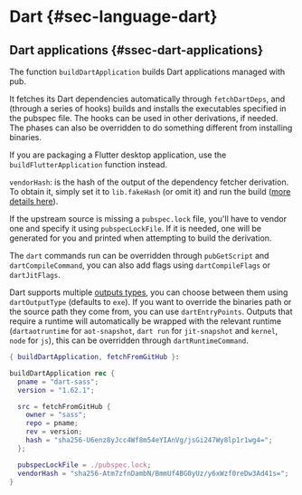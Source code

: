 # Dart {#sec-language-dart}

## Dart applications {#ssec-dart-applications}

The function `buildDartApplication` builds Dart applications managed with pub.

It fetches its Dart dependencies automatically through `fetchDartDeps`, and (through a series of hooks) builds and installs the executables specified in the pubspec file. The hooks can be used in other derivations, if needed. The phases can also be overridden to do something different from installing binaries.

If you are packaging a Flutter desktop application, use the `buildFlutterApplication` function instead.

`vendorHash`: is the hash of the output of the dependency fetcher derivation. To obtain it, simply set it to `lib.fakeHash` (or omit it) and run the build ([more details here](#sec-source-hashes)).

If the upstream source is missing a `pubspec.lock` file, you'll have to vendor one and specify it using `pubspecLockFile`. If it is needed, one will be generated for you and printed when attempting to build the derivation.

The `dart` commands run can be overridden through `pubGetScript` and `dartCompileCommand`, you can also add flags using `dartCompileFlags` or `dartJitFlags`.

Dart supports multiple [outputs types](https://dart.dev/tools/dart-compile#types-of-output), you can choose between them using `dartOutputType` (defaults to `exe`). If you want to override the binaries path or the source path they come from, you can use `dartEntryPoints`. Outputs that require a runtime will automatically be wrapped with the relevant runtime (`dartaotruntime` for `aot-snapshot`, `dart run` for `jit-snapshot` and `kernel`, `node` for `js`), this can be overridden through `dartRuntimeCommand`.

```nix
{ buildDartApplication, fetchFromGitHub }:

buildDartApplication rec {
  pname = "dart-sass";
  version = "1.62.1";

  src = fetchFromGitHub {
    owner = "sass";
    repo = pname;
    rev = version;
    hash = "sha256-U6enz8yJcc4Wf8m54eYIAnVg/jsGi247Wy8lp1r1wg4=";
  };

  pubspecLockFile = ./pubspec.lock;
  vendorHash = "sha256-Atm7zfnDambN/BmmUf4BG0yUz/y6xWzf0reDw3Ad41s=";
}
```
